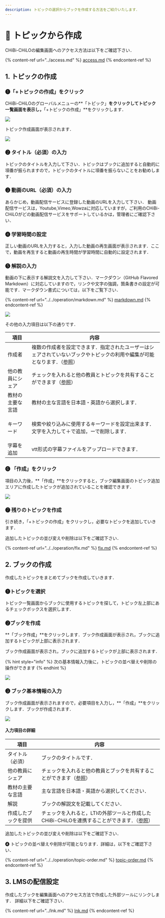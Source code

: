 ```yaml
---
description: トピックの選択からブックを作成する方法をご紹介いたします．
---
```


# 🔹 トピックから作成

CHiBi-CHiLOの編集画面へのアクセス方法は以下をご確認下さい．

{% content-ref url="../access.md" %}
[access.md](../access.md)
{% endcontent-ref %}

## 1. トピックの作成

### ❶「+トピックの作成」をクリック

CHiBi-CHiLOのグローバルメニューの**「トピック」**をクリックしてトピック一覧画面を表示し，**「+トピックの作成」**をクリックします．

![](<../../.gitbook/assets/image (127).png>)

トピック作成画面が表示されます．

![](<../../.gitbook/assets/image (440).png>)

### ❷ タイトル（必須）の入力

トピックのタイトルを入力して下さい．トピックはブックに追加すると自動的に項番が振られますので，トピックのタイトルに項番を振らないことをお勧めします．

### ❸ 動画のURL（必須）の入力

あらかじめ，動画配信サービスに登録した動画のURLを入力して下さい． 動画配信サービスは，Youtube,Vimeo,Wowzaに対応していますが，ご利用のCHiBi-CHiLOがどの動画配信サービスをサポートしているかは，管理者にご確認下さい．

### ❹ 学習時間の設定&#x20;

正しい動画のURLを入力すると，入力した動画の再生画面が表示されます．ここで，動画を再生すると動画の再生時間が学習時間に自動的に設定されます．

### ❺ 解説の入力

動画の下に表示する解説文を入力して下さい．マークダウン（GitHub Flavored Markdown）に対応していますので，リンクや文字の強調，箇条書きの設定が可能です．マークダウン書式については，以下をご覧下さい．

{% content-ref url="../../operation/markdown.md" %}
[markdown.md](../../operation/markdown.md)
{% endcontent-ref %}

![](<../../.gitbook/assets/image (280).png>)

その他の入力項目は以下の通りです．

| 項目       | 内容                                                                                         |
| -------- | ------------------------------------------------------------------------------------------ |
| 作成者      | 複数の作成者を設定できます．指定されたユーザーはシェアされていないブックやトピックの利用や編集が可能となります．（[参照](../../extension/creator.md)） |
| 他の教員にシェア | チェックを入れると他の教員とトピックを共有することができます（[参照](../../operation/fork.md)）                              |
| 教材の主要な言語 | 教材の主な言語を日本語・英語から選択します．                                                                     |
| キーワード    | <p>検索や絞り込みに使用するキーワードを設定出来ます．<br>文字を入力して＋で追加，ーで削除します．</p>                                   |
| 字幕を追加    | vtt形式の字幕ファイルをアップロードできます．                                                                   |

### ❻ 「作成」をクリック

&#x20;項目の入力後，**「作成」**をクリックすると，ブック編集画面のトピック追加エリアに作成したトピックが追加されていることを確認できます．

![](<../../.gitbook/assets/image (364).png>)

### ❼ 残りのトピックを作成

引き続き，「+トピックの作成」をクリックし，必要なトピックを追加していきます．

追加したトピックの並び変えや削除は以下をご確認下さい．

{% content-ref url="../../operation/fix.md" %}
[fix.md](../../operation/fix.md)
{% endcontent-ref %}

## 2. ブックの作成

作成したトピックをまとめてブックを作成していきます．

### ❶トピックを選択

トピック一覧画面からブックに使用するトピックを探して，トピック左上部にあるチェックボックスを選択します．

### **❷ブックを作成**

**「ブック作成」**をクリックします．ブック作成画面が表示され，ブックに追加するトピックが上部に表示されます．

ブック作成画面が表示され，ブックに追加するトピックが上部に表示されます．

{% hint style="info" %}
次の基本情報入力後に，トピックの並べ替えや削除の操作ができます
{% endhint %}

![](<../../.gitbook/assets/image (211).png>)

### ❸ ブック基本情報の入力

ブック作成画面が表示されますので，必要項目を入力し，**「作成」**をクリックします．ブックが作成されます．

![](<../../.gitbook/assets/image (403).png>)

#### 入力項目の詳細

| 項目         | 内容                                                                       |
| ---------- | ------------------------------------------------------------------------ |
| タイトル（必須）   | ブックのタイトルです．                                                              |
| 他の教員にシェア   | チェックを入れると他の教員とブックを共有することができます（[参照](../../operation/fork.md)）             |
| 教材の主要な言語   | 主な言語を日本語・英語から選択してください．                                                   |
| 解説         | ブックの解説文を記載してください．                                                        |
| 作成したブックを提供 | チェックを入れると，LTIの外部ツールと作成したCHiBi-CHiLOを連携することができます．（[参照](broken-reference)） |

&#x20;追加したトピックの並び変えや削除は以下をご確認下さい．

❹ トピックの並べ替えや削除が可能となります．詳細は，以下をご確認下さい．

{% content-ref url="../../operation/topic-order.md" %}
[topic-order.md](../../operation/topic-order.md)
{% endcontent-ref %}

## 3. LMSの配信設定

作成したブックを編集画面へのアクセス方法で作成した外部ツールにリンクします． 詳細以下をご確認下さい．

{% content-ref url="../lnk.md" %}
[lnk.md](../lnk.md)
{% endcontent-ref %}

